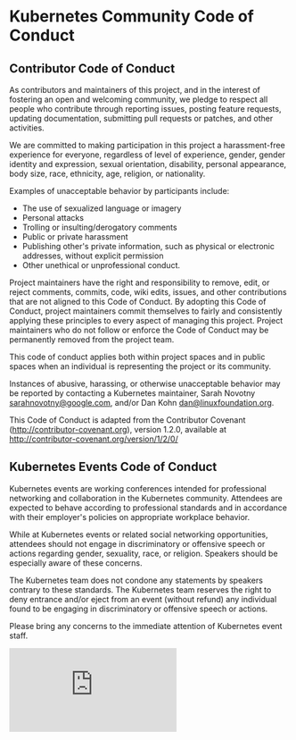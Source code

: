 # Kubernetes Community Code of Conduct

## Contributor Code of Conduct

As contributors and maintainers of this project, and in the interest of
fostering an open and welcoming community, we pledge to respect all people who
contribute through reporting issues, posting feature requests, updating
documentation, submitting pull requests or patches, and other activities.

We are committed to making participation in this project a harassment-free
experience for everyone, regardless of level of experience, gender, gender
identity and expression, sexual orientation, disability, personal appearance,
body size, race, ethnicity, age, religion, or nationality.

Examples of unacceptable behavior by participants include:

* The use of sexualized language or imagery
* Personal attacks
* Trolling or insulting/derogatory comments
* Public or private harassment
* Publishing other's private information, such as physical or electronic addresses, without explicit permission
* Other unethical or unprofessional conduct.

Project maintainers have the right and responsibility to remove, edit, or
reject comments, commits, code, wiki edits, issues, and other contributions
that are not aligned to this Code of Conduct. By adopting this Code of Conduct,
project maintainers commit themselves to fairly and consistently applying these
principles to every aspect of managing this project. Project maintainers who do
not follow or enforce the Code of Conduct may be permanently removed from the
project team.

This code of conduct applies both within project spaces and in public spaces
when an individual is representing the project or its community.

Instances of abusive, harassing, or otherwise unacceptable behavior may be
reported by contacting a Kubernetes maintainer, Sarah Novotny
<sarahnovotny@google.com>, and/or Dan Kohn <dan@linuxfoundation.org>.

This Code of Conduct is adapted from the Contributor Covenant
(http://contributor-covenant.org), version 1.2.0, available at
http://contributor-covenant.org/version/1/2/0/

## Kubernetes Events Code of Conduct

Kubernetes events are working conferences intended for professional networking
and collaboration in the Kubernetes community. Attendees are expected to behave
according to professional standards and in accordance with their employer's
policies on appropriate workplace behavior.

While at Kubernetes events or related social networking opportunities,
attendees should not engage in discriminatory or offensive speech or actions
regarding gender, sexuality, race, or religion. Speakers should be especially
aware of these concerns.

The Kubernetes team does not condone any statements by speakers contrary to
these standards.  The Kubernetes team reserves the right to deny entrance
and/or eject from an event (without refund) any individual found to be engaging
in discriminatory or offensive speech or actions.

Please bring any concerns to the immediate attention of Kubernetes event
staff.

[![Analytics](https://kubernetes-site.appspot.com/UA-36037335-10/GitHub/code-of-conduct.md?pixel)]()

